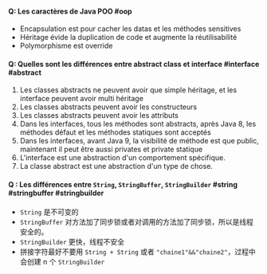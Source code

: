 #### Q: Les caractères de Java POO #oop 
 
- Encapsulation est pour cacher les datas et les méthodes sensitives
- Héritage évide la duplication de code et augmente la réutilisabilité
- Polymorphisme est override

#### Q: Quelles sont les différences entre abstract class et interface #interface #abstract

1.  Les classes abstracts ne peuvent avoir que simple héritage, et les interface peuvent avoir multi héritage
2.  Les classes abstracts peuvent avoir les constructeurs
3.  Les classes abstracts peuvent avoir les attributs
4.  Dans les interfaces, tous les méthodes sont abstracts, après Java 8, les méthodes défaut et les méthodes statiques sont acceptés
5.  Dans les interfaces, avant Java 9, la visibilité de méthode est que public, maintenant il peut être aussi privates et private statique
6.  L'interface est une abstraction d'un comportement spécifique.
7.  La classe abstract est une abstraction d'un type de chose.

#### Q : Les différences entre `String`, `StringBuffer`, `StringBuilder` #string #stringbuffer #stringbuilder 

- `String` 是不可变的
- `StringBuffer` 对方法加了同步锁或者对调用的方法加了同步锁，所以是线程安全的。
- `StringBuilder` 更快，线程不安全
- 拼接字符最好不要用 `String + String` 或者  `"chaine1"&&"chaine2"`，过程中会创建 n 个 `StringBuilder`

